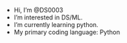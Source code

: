 - Hi, I’m @DS0003
- I’m interested in DS/ML.
- I’m currently learning python.
- My primary coding language: Python

<!---
DS0003/DS0003 is a ✨ special ✨ repository because its `README.md` (this file) appears on your GitHub profile.
You can click the Preview link to take a look at your changes.
--->
